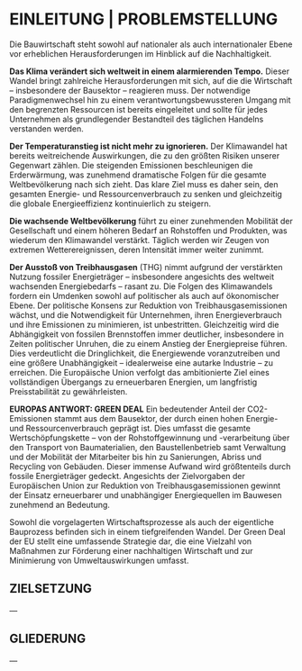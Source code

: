 # EINLEITUNG | PROBLEMSTELLUNG

Die Bauwirtschaft steht sowohl auf nationaler als auch internationaler Ebene vor erheblichen Herausforderungen im Hinblick auf die Nachhaltigkeit.

**Das Klima verändert sich weltweit in einem alarmierenden Tempo.** Dieser Wandel bringt zahlreiche Herausforderungen mit sich, auf die die Wirtschaft – insbesondere der Bausektor – reagieren muss. Der notwendige Paradigmenwechsel hin zu einem verantwortungsbewussteren Umgang mit den begrenzten Ressourcen ist bereits eingeleitet und sollte für jedes Unternehmen als grundlegender Bestandteil des täglichen Handelns verstanden werden.

**Der Temperaturanstieg ist nicht mehr zu ignorieren.** Der Klimawandel hat bereits weitreichende Auswirkungen, die zu den größten Risiken unserer Gegenwart zählen. Die steigenden Emissionen beschleunigen die Erderwärmung, was zunehmend dramatische Folgen für die gesamte Weltbevölkerung nach sich zieht. Das klare Ziel muss es daher sein, den gesamten Energie- und Ressourcenverbrauch zu senken und gleichzeitig die globale Energieeffizienz kontinuierlich zu steigern.

**Die wachsende Weltbevölkerung** führt zu einer zunehmenden Mobilität der Gesellschaft und einem höheren Bedarf an Rohstoffen und Produkten, was wiederum den Klimawandel verstärkt. Täglich werden wir Zeugen von extremen Wetterereignissen, deren Intensität immer weiter zunimmt.

**Der Ausstoß von Treibhausgasen** (THG) nimmt aufgrund der verstärkten Nutzung fossiler Energieträger – insbesondere angesichts des weltweit wachsenden Energiebedarfs – rasant zu. Die Folgen des Klimawandels fordern ein Umdenken sowohl auf politischer als auch auf ökonomischer Ebene. Der politische Konsens zur Reduktion von Treibhausgasemissionen wächst, und die Notwendigkeit für Unternehmen, ihren Energieverbrauch und ihre Emissionen zu minimieren, ist unbestritten. Gleichzeitig wird die Abhängigkeit von fossilen Brennstoffen immer deutlicher, insbesondere in Zeiten politischer Unruhen, die zu einem Anstieg der Energiepreise führen. Dies verdeutlicht die Dringlichkeit, die Energiewende voranzutreiben und eine größere Unabhängigkeit – idealerweise eine autarke Industrie – zu erreichen. Die Europäische Union verfolgt das ambitionierte Ziel eines vollständigen Übergangs zu erneuerbaren Energien, um langfristig Preisstabilität zu gewährleisten.

**EUROPAS ANTWORT: GREEN DEAL** Ein bedeutender Anteil der CO2-Emissionen stammt aus dem Bausektor, der durch einen hohen Energie- und Ressourcenverbrauch geprägt ist. Dies umfasst die gesamte Wertschöpfungskette – von der Rohstoffgewinnung und -verarbeitung über den Transport von Baumaterialien, den Baustellenbetrieb samt Verwaltung und der Mobilität der Mitarbeiter bis hin zu Sanierungen, Abriss und Recycling von Gebäuden. Dieser immense Aufwand wird größtenteils durch fossile Energieträger gedeckt. Angesichts der Zielvorgaben der Europäischen Union zur Reduktion von Treibhausgasemissionen gewinnt der Einsatz erneuerbarer und unabhängiger Energiequellen im Bauwesen zunehmend an Bedeutung.

Sowohl die vorgelagerten Wirtschaftsprozesse als auch der eigentliche Bauprozess befinden sich in einem tiefgreifenden Wandel. Der Green Deal der EU stellt eine umfassende Strategie dar, die eine Vielzahl von Maßnahmen zur Förderung einer nachhaltigen Wirtschaft und zur Minimierung von Umweltauswirkungen umfasst.

## ZIELSETZUNG

—

## GLIEDERUNG

—
